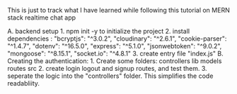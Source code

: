 This is just to track what I have learned while following this tutorial on MERN stack realtime chat app 

A. backend setup
    1. npm init -y to initialize the project
    2. install dependencies :
        "bcryptjs": "^3.0.2",
        "cloudinary": "^2.6.1",
        "cookie-parser": "^1.4.7",
        "dotenv": "^16.5.0",
        "express": "^5.1.0",
        "jsonwebtoken": "^9.0.2",
        "mongoose": "^8.15.1",
        "socket.io": "^4.8.1"
    3. create entry file "index.js"
B. Creating the authentication:
    1. Create some folders:
        controllers
        lib
        models
        routes
        src
    2. create login logout and signup routes, and test them. 
    3. seperate the logic into the "controllers" folder. This simplifies the code readabliity. 

<!-- Up until this point is 14:22 -->
